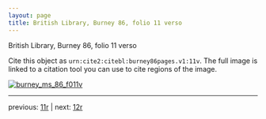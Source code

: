 ```yaml
---
layout: page
title: British Library, Burney 86, folio 11 verso
---
```


British Library, Burney 86, folio 11 verso

Cite this object as `urn:cite2:citebl:burney86pages.v1:11v`.  The full image is linked to a citation tool you can use to cite regions of the image.

[![burney_ms_86_f011v](http://www.homermultitext.org/iipsrv?IIIF=/project/homer/pyramidal/deepzoom/citebl/burney86imgs/v1/burney_ms_86_f011v.tif/full/800,/0/default.jpg)](http://www.homermultitext.org/ict2/?urn=urn:cite2:citebl:burney86imgs.v1:burney_ms_86_f011v) 

---

previous:  [11r](../11r/) | next: [12r](../12r/)